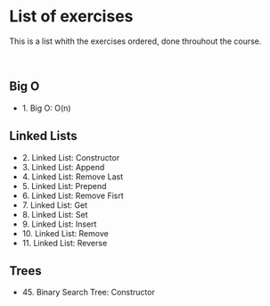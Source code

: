 <h1>List of exercises</h1>
<p>This is a list whith the exercises ordered, done throuhout the course.</p>
<br>
<h2>Big O</h2>
<ul>
  <li>1. Big O: O(n)</li>
</ul>
<h2>Linked Lists</h2>
<ul>
  <li>2. Linked List: Constructor</li>
  <li>3. Linked List: Append</li>
  <li>4. Linked List: Remove Last</li>
  <li>5. Linked List: Prepend</li>
  <li>6. Linked List: Remove Fisrt</li>
  <li>7. Linked List: Get</li>
  <li>8. Linked List: Set</li>
  <li>9. Linked List: Insert</li>
  <li>10. Linked List: Remove</li>
  <li>11. Linked List: Reverse</li>
</ul>
<h2>Trees</h2>
<ul>
  <li>45. Binary Search Tree: Constructor</li>
</ul>
